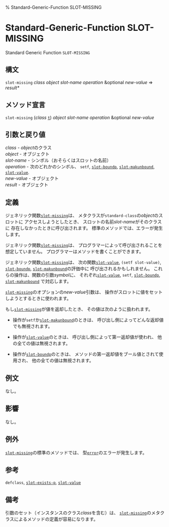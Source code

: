 % Standard-Generic-Function SLOT-MISSING

# Standard-Generic-Function SLOT-MISSING


Standard Generic Function `SLOT-MISSING`


## 構文

`slot-missing` *class* *object* *slot-name* *operation* &optional *new-value*
=> *result\**


## メソッド宣言

`slot-missing` (*class* [`t`](4.4.t-system-class.html))
*object* *slot-name* *operation* &optional *new-value*


## 引数と戻り値

*class* - *object*のクラス  
*object* - オブジェクト  
*slot-name* - シンボル（おそらくはスロットの名前）  
*operation* - 次のどれかのシンボル、
`setf`, [`slot-boundp`](7.7.slot-boundp.html), [`slot-makunbound`](7.7.slot-makunbound.html), [`slot-value`](7.7.slot-value.html).  
*new-value* - オブジェクト  
*result* - オブジェクト


## 定義

ジェネリック関数[`slot-missing`](7.7.slot-missing.html)は、
メタクラスが`standard-class`の*object*のスロットに
アクセスしようとしたとき、
スロットの名前*slot-name*がそのクラスに
存在しなかったときに呼び出されます。
標準のメソッドでは、エラーが発生します。

ジェネリック関数[`slot-missing`](7.7.slot-missing.html)は、
プログラマーによって呼び出されることを想定していません。
プログラマーはメソッドを書くことができます。

ジェネリック関数[`slot-missing`](7.7.slot-missing.html)は、
次の関数[`slot-value`](7.7.slot-value.html), `(setf slot-value)`,
[`slot-boundp`](7.7.slot-boundp.html), [`slot-makunbound`](7.7.slot-makunbound.html)の評価中に
呼び出されるかもしれません。
これらの操作は、関数の引数*symbol*に、
それぞれ[`slot-value`](7.7.slot-value.html), `setf`,
[`slot-boundp`](7.7.slot-boundp.html), [`slot-makunbound`](7.7.slot-makunbound.html)
で対応します。

[`slot-missing`](7.7.slot-missing.html)のオプションの*new-value*引数は、
操作がスロットに値をセットしようとするときに使われます。

もし[`slot-missing`](7.7.slot-missing.html)が値を返却したとき、
その値は次のように扱われます。

- 操作が`setf`か[`slot-makunbound`](7.7.slot-makunbound.html)のときは、
呼び出し側によってどんな返却値でも無視されます。

- 操作が[`slot-value`](7.7.slot-value.html)のときは、
呼び出し側によって第一返却値が使われ、
他の全ての値は無視されます。

- 操作が[`slot-boundp`](7.7.slot-boundp.html)のときは、
メソッドの第一返却値をブール値とされて使用され、
他の全ての値は無視されます。


## 例文

なし。


## 影響

なし。


## 例外


[`slot-missing`](7.7.slot-missing.html)の標準のメソッドでは、
型[`error`](9.2.error-condition.html)のエラーが発生します。

## 参考

`defclass`,
[`slot-exists-p`](7.7.slot-exists-p.html),
[`slot-value`](7.7.slot-value.html)

## 備考

引数のセット（インスタンスのクラス*class*を含む）は、
[`slot-missing`](7.7.slot-missing.html)のメタクラスによるメソッドの定義が容易になります。

